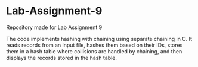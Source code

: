 # Lab-Assignment-9
Repository made for Lab Assignment 9

The code implements hashing with chaining using separate chaining in C. It reads records from an input file, hashes them based on their IDs, stores them in a hash table where collisions are handled by chaining, and then displays the records stored in the hash table.
